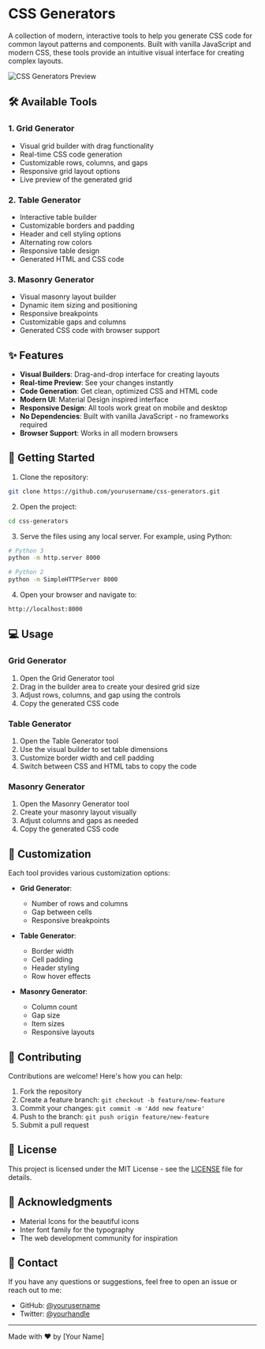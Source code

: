 # CSS Generators

A collection of modern, interactive tools to help you generate CSS code for common layout patterns and components. Built with vanilla JavaScript and modern CSS, these tools provide an intuitive visual interface for creating complex layouts.

![CSS Generators Preview](preview.png)

## 🛠 Available Tools

### 1. Grid Generator
- Visual grid builder with drag functionality
- Real-time CSS code generation
- Customizable rows, columns, and gaps
- Responsive grid layout options
- Live preview of the generated grid

### 2. Table Generator
- Interactive table builder
- Customizable borders and padding
- Header and cell styling options
- Alternating row colors
- Responsive table design
- Generated HTML and CSS code

### 3. Masonry Generator
- Visual masonry layout builder
- Dynamic item sizing and positioning
- Responsive breakpoints
- Customizable gaps and columns
- Generated CSS code with browser support

## ✨ Features

- **Visual Builders**: Drag-and-drop interface for creating layouts
- **Real-time Preview**: See your changes instantly
- **Code Generation**: Get clean, optimized CSS and HTML code
- **Modern UI**: Material Design inspired interface
- **Responsive Design**: All tools work great on mobile and desktop
- **No Dependencies**: Built with vanilla JavaScript - no frameworks required
- **Browser Support**: Works in all modern browsers

## 🚀 Getting Started

1. Clone the repository:
```bash
git clone https://github.com/yourusername/css-generators.git
```

2. Open the project:
```bash
cd css-generators
```

3. Serve the files using any local server. For example, using Python:
```bash
# Python 3
python -m http.server 8000

# Python 2
python -m SimpleHTTPServer 8000
```

4. Open your browser and navigate to:
```
http://localhost:8000
```

## 💻 Usage

### Grid Generator
1. Open the Grid Generator tool
2. Drag in the builder area to create your desired grid size
3. Adjust rows, columns, and gap using the controls
4. Copy the generated CSS code

### Table Generator
1. Open the Table Generator tool
2. Use the visual builder to set table dimensions
3. Customize border width and cell padding
4. Switch between CSS and HTML tabs to copy the code

### Masonry Generator
1. Open the Masonry Generator tool
2. Create your masonry layout visually
3. Adjust columns and gaps as needed
4. Copy the generated CSS code

## 🎨 Customization

Each tool provides various customization options:

- **Grid Generator**:
  - Number of rows and columns
  - Gap between cells
  - Responsive breakpoints

- **Table Generator**:
  - Border width
  - Cell padding
  - Header styling
  - Row hover effects

- **Masonry Generator**:
  - Column count
  - Gap size
  - Item sizes
  - Responsive layouts

## 🤝 Contributing

Contributions are welcome! Here's how you can help:

1. Fork the repository
2. Create a feature branch: `git checkout -b feature/new-feature`
3. Commit your changes: `git commit -m 'Add new feature'`
4. Push to the branch: `git push origin feature/new-feature`
5. Submit a pull request

## 📝 License

This project is licensed under the MIT License - see the [LICENSE](LICENSE) file for details.

## 🙏 Acknowledgments

- Material Icons for the beautiful icons
- Inter font family for the typography
- The web development community for inspiration

## 📧 Contact

If you have any questions or suggestions, feel free to open an issue or reach out to me:

- GitHub: [@yourusername](https://github.com/yourusername)
- Twitter: [@yourhandle](https://twitter.com/yourhandle)

---

Made with ❤️ by [Your Name] 